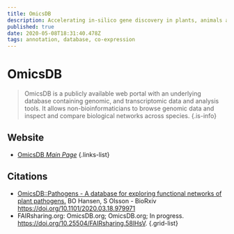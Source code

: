 ```yaml
---
title: OmicsDB
description: Accelerating in-silico gene discovery in plants, animals and microbes.
published: true
date: 2020-05-08T18:31:40.478Z
tags: annotation, database, co-expression
---
```


# OmicsDB

> OmicsDB is a publicly available web portal with an underlying database containing genomic, and transcriptomic data and analysis tools. It allows non-bioinformaticians to browse genomic data and inspect and compare biological networks across species.
{.is-info}

 

## Website 

- [OmicsDB *Main Page*](https://www.omicsdb.org/)
 {.links-list}

## Citations

- [OmicsDB::Pathogens - A database for exploring functional networks of plant pathogens.](https://www.biorxiv.org/content/10.1101/2020.03.18.979971v2.abstract) BO Hansen, S Olsson - BioRxiv https://doi.org/10.1101/2020.03.18.979971
- FAIRsharing.org: OmicsDB.org; OmicsDB.org; In progress. https://doi.org/10.25504/FAIRsharing.58lHsV.
{.grid-list}
